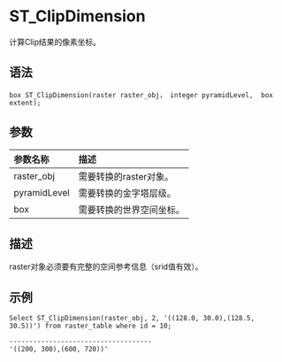 # S​T\_ClipDimension

计算Clip结果的像素坐标。

## 语法

```
box ST_ClipDimension(raster raster_obj， integer pyramidLevel,  box extent);
```

## 参数

|参数名称|描述|
|:---|:-|
|raster\_obj|需要转换的raster对象。|
|pyramidLevel|需要转换的金字塔层级。|
|box|需要转换的世界空间坐标。|

## 描述

raster对象必须要有完整的空间参考信息（srid值有效）。

## 示例

```
Select ST_ClipDimension(raster_obj, 2, '((128.0, 30.0),(128.5, 30.5))') from raster_table where id = 10;

------------------------------------
'((200, 300),(600, 720))'
```

